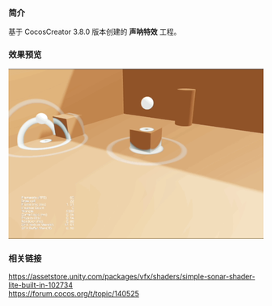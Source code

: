 ### 简介
基于 CocosCreator 3.8.0 版本创建的 **声呐特效** 工程。

### 效果预览
![image](../../../gif/202211/2022110802.gif)

### 相关链接 
https://assetstore.unity.com/packages/vfx/shaders/simple-sonar-shader-lite-built-in-102734      
https://forum.cocos.org/t/topic/140525